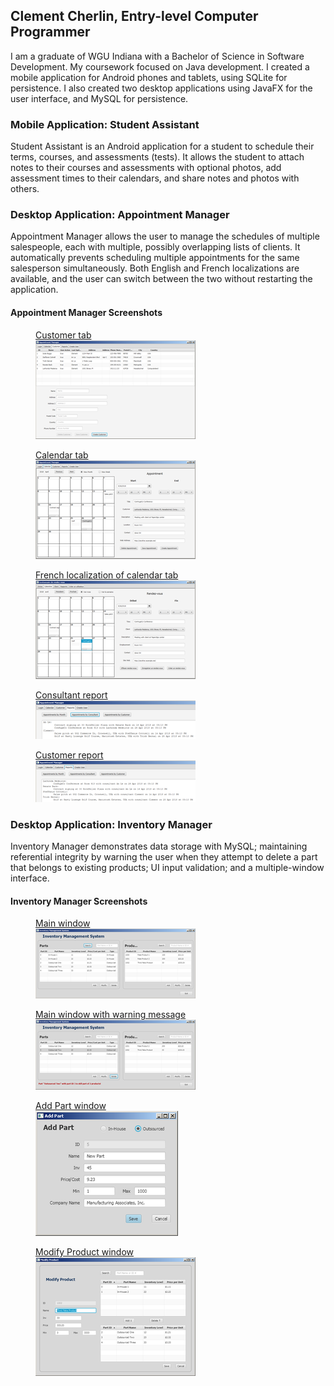 ## Clement Cherlin, Entry-level Computer Programmer

I am a graduate of WGU Indiana with a Bachelor of Science in Software Development. My coursework focused on Java development. I created a mobile application for Android phones and tablets, using SQLite for persistence. I also created two desktop applications using JavaFX for the user interface, and MySQL for persistence.

### Mobile Application: Student Assistant

Student Assistant is an Android application for a student to schedule their terms, courses, and assessments (tests). It allows the student to attach notes to their courses and assessments with optional photos, add assessment times to their calendars, and share notes and photos with others.

### Desktop Application: Appointment Manager

Appointment Manager allows the user to manage the schedules of multiple salespeople, each with multiple, possibly overlapping lists of clients. It automatically prevents scheduling multiple appointments for the same salesperson simultaneously. Both English and French localizations are available, and the user can switch between the two without restarting the application.

#### Appointment Manager Screenshots

<div class="gallery">
<figure class="gallery-item">
    <a href="image/Appointment-manager-customer-screen.png"><figcaption>Customer tab</figcaption>
    <img src="image/thumbnail/Appointment-manager-customer-screen.png"></a>
</figure>
<figure class="gallery-item">
    <a href="image/Appointment-manager-calendar.png"><figcaption>Calendar tab</figcaption>
    <img src="image/thumbnail/Appointment-manager-calendar.png"></a>
</figure>
<figure class="gallery-item">
    <a href="image/Appointment-manager-french-localization.png"><figcaption>French localization of calendar tab</figcaption>
    <img src="image/thumbnail/Appointment-manager-french-localization.png"></a>
</figure>
<div class="gallery-item">
<figure>
    <a href="image/Appointment-manager-report-by-consultant.png"><figcaption>Consultant report</figcaption>
    <img src="image/thumbnail/Appointment-manager-report-by-consultant.png"></a>
</figure>
<figure>
    <a href="image/Appointment-manager-report-by-customer.png"><figcaption>Customer report</figcaption>
    <img src="image/thumbnail/Appointment-manager-report-by-customer.png"></a>
</figure>
</div>
</div>

### Desktop Application: Inventory Manager

Inventory Manager demonstrates data storage with MySQL; maintaining referential integrity by warning the user when they attempt to delete a part that belongs to existing products; UI input validation; and a multiple-window interface.

#### Inventory Manager Screenshots
<div class="gallery">
<figure class="gallery-item">
    <a href="image/Inventory-main-window.png"><figcaption>Main window</figcaption>
    <img src="image/thumbnail/Inventory-main-window.png"></a>
</figure>
<figure class="gallery-item">
    <a href="image/Inventory-main-window-with-message.png"><figcaption>Main window with warning message</figcaption>
    <img src="image/thumbnail/Inventory-main-window-with-message.png"></a>
</figure>
<figure class="gallery-item">
    <a href="image/Inventory-add-part.png"><figcaption>Add Part window</figcaption>
    <img src="image/thumbnail/Inventory-add-part.png"></a>
</figure>
<figure class="gallery-item">
    <a href="image/Inventory-modify-product.png"><figcaption>Modify Product window</figcaption>
    <img src="image/thumbnail/Inventory-modify-product.png"></a>
</figure>
</div>